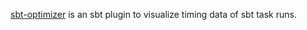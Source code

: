 [sbt-optimizer](https://github.com/jrudolph/sbt-optimizer/) is an sbt plugin to visualize timing data of sbt task runs.
